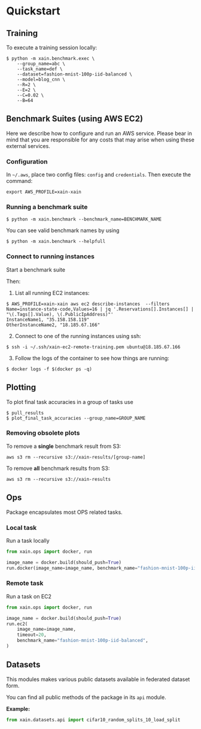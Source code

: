 # Quickstart

## Training

To execute a training session locally:

```shell
$ python -m xain.benchmark.exec \
    --group_name=abc \
    --task_name=def \
    --dataset=fashion-mnist-100p-iid-balanced \
    --model=blog_cnn \
    --R=2 \
    --E=2 \
    --C=0.02 \
    --B=64
```

## Benchmark Suites (using AWS EC2)

Here we describe how to configure and run an AWS service. Please bear in mind
that you are responsible for any costs that may arise when using these external
services.

### Configuration

In `~/.aws`, place two config files: `config` and `credentials`. Then execute
the command:

```shell
export AWS_PROFILE=xain-xain
```

### Running a benchmark suite

```shell
$ python -m xain.benchmark --benchmark_name=BENCHMARK_NAME
```

You can see valid benchmark names by using

```shell
$ python -m xain.benchmark --helpfull
```

### Connect to running instances

Start a benchmark suite

Then:

1. List all running EC2 instances:

```shell
$ AWS_PROFILE=xain-xain aws ec2 describe-instances  --filters Name=instance-state-code,Values=16 | jq '.Reservations[].Instances[] | "\(.Tags[].Value), \(.PublicIpAddress)"'
InstanceName1, "35.158.158.119"
OtherInstanceName2, "18.185.67.166"
```

2. Connect to one of the running instances using ssh:

```shell
$ ssh -i ~/.ssh/xain-ec2-remote-training.pem ubuntu@18.185.67.166
```

3. Follow the logs of the container to see how things are running:

```shell
$ docker logs -f $(docker ps -q)
```

## Plotting

To plot final task accuracies in a group of tasks use

```shell
$ pull_results
$ plot_final_task_accuracies --group_name=GROUP_NAME
```

### Removing obsolete plots

To remove a **single** benchmark result from S3:

```shell
aws s3 rm --recursive s3://xain-results/[group-name]
```

To remove **all** benchmark results from S3:

```shell
aws s3 rm --recursive s3://xain-results
```

## Ops

Package encapsulates most OPS related tasks.

### Local task

Run a task locally

```python
from xain.ops import docker, run

image_name = docker.build(should_push=True)
run.docker(image_name=image_name, benchmark_name="fashion-mnist-100p-iid-balanced")
```

### Remote task

Run a task on EC2

```python
from xain.ops import docker, run

image_name = docker.build(should_push=True)
run.ec2(
    image_name=image_name,
    timeout=20,
    benchmark_name="fashion-mnist-100p-iid-balanced",
)
```

## Datasets


This modules makes various public datasets available in federated dataset form.

You can find all public methods of the package in its `api` module.

**Example:**

```python
from xain.datasets.api import cifar10_random_splits_10_load_split
```
